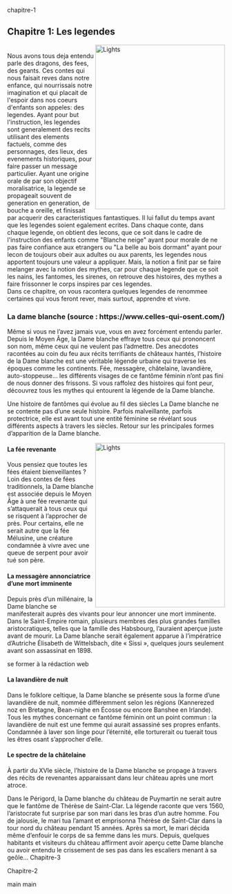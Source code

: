 chapitre-1
  <h2> Chapitre 1: Les legendes </h2>
       <img src="https://i.pinimg.com/736x/03/7a/4d/037a4dc6f6105deec3cd8fa7d8a7d2ad.jpg" alt="Lights" width= 300px height="380" align="right">
<br>
        Nous avons tous deja entendu parle des dragons, des fees, des geants. Ces contes qui nous faisait reves dans notre enfance, qui nourrissais notre imagination
        et qui placait de l'espoir dans nos coeurs d'enfants son appeles: des legendes. Ayant pour but l'instruction, les legendes sont generalement des recits utilisant 
        des elements factuels, comme des personnages, des lieux, des evenements historiques, pour faire passer un message particulier. Ayant une origine orale de par son objectif
        moralisatrice, la legende se propageait souvent de generation en generation, de bouche a oreille, et finissait par acquerir des caracteristiques fantastiques. Il lui
        fallut du temps avant que les legendes soient egalement ecrites. Dans chaque conte, dans chaque legende, on obtient des lecons, que ce soit dans le cadre de l'instruction 
        des enfants comme "Blanche neige" ayant pour morale de ne pas faire confiance aux etrangers ou "La belle au bois dormant" ayant pour lecon de toujours obeir aux adultes ou 
        aux parents, les legendes nous apportent toujours une valeur a appliquer. Mais, la notion a finit par se faire melanger avec la notion des mythes, car pour chaque legende que ce soit les nains, les fantomes, les sirenes, on retrouve des histoires, des mythes a faire frissonner le corps inspires par ces legendes. <br>
        Dans ce chapitre, on vous racontera quelques legendes de renommee certaines qui vous feront rever, mais surtout, apprendre et vivre. 
        <h3>La dame blanche (source : https://www.celles-qui-osent.com/)</h3>

Même si vous ne l’avez jamais vue, vous en avez forcément entendu parler. Depuis le Moyen Âge, la Dame blanche effraye tous ceux qui prononcent son nom, même ceux qui ne veulent pas l’admettre. Des anecdotes racontées au coin du feu aux récits terrifiants de châteaux hantés, l’histoire de la Dame blanche est une véritable légende urbaine qui traverse les époques comme les continents. Fée, messagère, châtelaine, lavandière, auto-stoppeuse… les différents visages de ce fantôme féminin n’ont pas fini de nous donner des frissons. Si vous raffolez des histoires qui font peur, découvrez tous les mythes qui entourent la légende de la Dame blanche.

Une histoire de fantômes qui évolue au fil des siècles
La Dame blanche ne se contente pas d’une seule histoire. Parfois malveillante, parfois protectrice, elle est avant tout une entité féminine se révélant sous différents aspects à travers les siècles. Retour sur les principales formes d’apparition de la Dame blanche.

<img src="https://i.pinimg.com/736x/03/7a/4d/037a4dc6f6105deec3cd8fa7d8a7d2ad.jpg" alt="Lights" width= 300px height="380" align="right">

<h4>La fée revenante</h4>
Vous pensiez que toutes les fées étaient bienveillantes ? Loin des contes de fées traditionnels, la Dame blanche est associée depuis le Moyen Âge à une fée revenante qui s’attaquerait à tous ceux qui se risquent à l’approcher de près. Pour certains, elle ne serait autre que la fée Mélusine, une créature condamnée à vivre avec une queue de serpent pour avoir tué son père.

<h4>La messagère annonciatrice d’une mort imminente</h4>
Depuis près d’un millénaire, la Dame blanche se manifesterait auprès des vivants pour leur annoncer une mort imminente. Dans le Saint-Empire romain, plusieurs membres des plus grandes familles aristocratiques, telles que la famille des Habsbourg, l’auraient aperçue juste avant de mourir. La Dame blanche serait également apparue à l’impératrice d’Autriche Élisabeth de Wittelsbach, dite « Sissi », quelques jours seulement avant son assassinat en 1898.

se former à la rédaction web
<h4>La lavandière de nuit</h4>
Dans le folklore celtique, la Dame blanche se présente sous la forme d’une lavandière de nuit, nommée différemment selon les régions (Kannerezed noz en Bretagne, Bean-nighe en Écosse ou encore Banshee en Irlande). Tous les mythes concernant ce fantôme féminin ont un point commun : la lavandière de nuit est une femme qui aurait assassiné ses propres enfants. Condamnée à laver son linge pour l’éternité, elle torturerait ou tuerait tous les êtres osant s’approcher d’elle.

<h4>Le spectre de la châtelaine</h4>
À partir du XVIe siècle, l’histoire de la Dame blanche se propage à travers des récits de revenantes apparaissant dans leur château après une mort atroce.

Dans le Périgord, la Dame blanche du château de Puymartin ne serait autre que le fantôme de Thérèse de Saint-Clar. La légende raconte que vers 1560, l’aristocrate fut surprise par son mari dans les bras d’un autre homme. Fou de jalousie, le mari tua l’amant et emprisonna Thérèse de Saint-Clar dans la tour nord du château pendant 15 années. Après sa mort, le mari décida même d’enfouir le corps de sa femme dans les murs. Depuis, quelques habitants et visiteurs du château affirment avoir aperçu cette Dame blanche ou avoir entendu le crissement de ses pas dans les escaliers menant à sa geôle…
Chapitre-3


Chapitre-2



 main
 main
